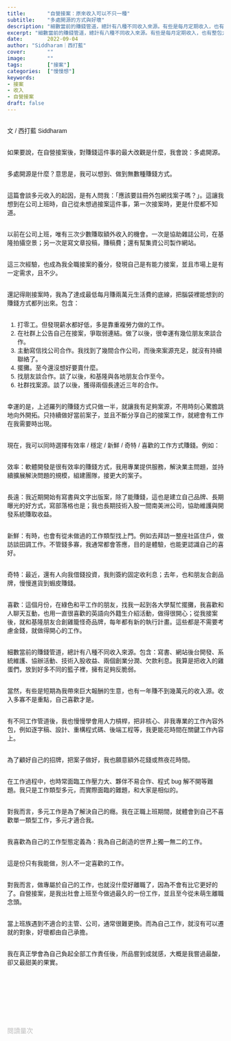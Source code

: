 ```yaml
---
title:       "自營接案：原來收入可以不只一種"
subtitle:    "多處開源的方式與好壞"
description: "細數當前的賺錢管道，總計有八種不同收入來源。有些是每月定期收入，也有整包大案子，以及些奇特收入，還有些小合創業。我算是把收入的雞蛋們，放到好多不同的籃子裡，擁有十足的反脆弱"
excerpt: "細數當前的賺錢管道，總計有八種不同收入來源。有些是每月定期收入，也有整包大案子，以及些奇特收入，還有些小合創業。我算是把收入的雞蛋們，放到好多不同的籃子裡，擁有十足的反脆弱"
date:        2022-09-04
author: "Siddharam｜西打藍"
cover:       ""
image:       ""
tags:        ["接案"]
categories:  ["慢慢想"]
keywords:
- 接案
- 收入
- 自營接案
draft: false
---
```


<article style="font-family: 'Noto Sans TC', '微軟正黑體', sans-serif; font-weight: 300;">

<br>文 / 西打藍 Siddharam<br><br>

如果要說，在自營接案後，對賺錢這件事的最大改觀是什麼，我會說：多處開源。<br><br>

多處開源是什麼？意思是，我可以想到、做到無數種賺錢方式。<br><br>

這篇會談多元收入的起因，是有人問我：「應該要註冊外包網找案子嗎？」。這讓我想到在公司上班時，自己從未想過接案這件事，第一次接案時，更是什麼都不知道。<br><br>

以前在公司上班，唯有三次少數賺取額外收入的機會。一次是協助雜誌公司，在基隆拍攝空景；另一次是寫文章投稿，賺稿費；還有幫集資公司製作網站。<br><br>

這三次經驗，也成為我全職接案的養分，發現自己是有能力接案，並且市場上是有一定需求，且不少。<br><br>

還記得剛接案時，我為了達成最低每月賺兩萬元生活費的底線，把腦袋裡能想到的賺錢方式都列出來。包含：<br><br>

1. 打零工。但發現薪水都好低，多是靠重複勞力做的工作。<br>
2. 在社群上公告自己在接案，爭取弱連結。做了以後，很幸運有幾位朋友來談合作。<br>
3. 主動寫信找公司合作。我找到了幾間合作公司，而後來案源充足，就沒有持續聯絡了。<br>
4. 擺攤。至今還沒想好要賣什麼。<br>
5. 找朋友談合作。談了以後，和基隆與各地朋友合作至今。<br>
6. 社群找案源。談了以後，獲得兩個長達近三年的合作。<br><br>

幸運的是，上述羅列的賺錢方式只做一半，就讓我有足夠案源，不用時刻心驚膽跳地向外開拓。只持續做好當前案子，並且不斷分享自己的接案工作，就總會有工作在我需要時出現。<br><br>

現在，我可以同時選擇有效率 / 穩定 / 新鮮 / 奇特 / 喜歡的工作方式賺錢。例如：<br><br>

效率：軟體開發是很有效率的賺錢方式，我用專業提供服務，解決業主問題，並持續擴展解決問題的規模，組建團隊，接更大的案子。<br><br>

長遠：我近期開始有寫書與文字出版案，除了能賺錢，這也是建立自己品牌、長期曝光的好方式，寫部落格也是；我也長期技術入股一間南美洲公司，協助維護與開發系統賺取收益。<br><br>

新鮮：有時，也會有從未做過的工作類型找上門。例如去拜訪一整座社區住戶，做訪談田調工作。不管錢多寡，我通常都會答應，目的是體驗，也能更認識自己的喜好。<br><br>

奇特：最近，還有人向我借錢投資，我則簽約固定收利息；去年，也和朋友合創品牌，慢慢進貨到蝦皮賺錢。<br><br>

喜歡：這個月份，在綠色和平工作的朋友，找我一起到各大學幫忙擺攤，我喜歡和人聊天互動，也用一直很喜歡的英語向外籍生介紹活動，做得很開心；從我接案後，就和基隆朋友合創雞籠怪奇品牌，每年都有新的執行計畫。這些都是不需要考慮金錢，就做得開心的工作。<br><br>

細數當前的賺錢管道，總計有八種不同收入來源。包含：寫書、網站後台開發、系統維護、協辦活動、技術入股收益、兩個創業分潤、欠款利息。我算是把收入的雞蛋們，放到好多不同的籃子裡，擁有足夠反脆弱。<br><br>

<!-- 有些是每月定期收入，也有整包大案子，以及些奇特收入，還有些小合創業。 -->

<!-- 守住、aimvast、怪奇、欠款、daddy維護、鳳飛飛、綠色、跑赤道 -->

當然，有些是短期為我帶來巨大報酬的生意，也有一年賺不到幾萬元的收入源。收入多寡不是重點，自己喜歡才是。<br><br>

有不同工作管道後，我也慢慢學會用人力槓桿，把非核心、非我專業的工作內容外包，例如逐字稿、設計、重構程式碼、後端工程等，我更能花時間在關鍵工作內容上。<br><br>

為了顧好自己的招牌，把案子做好，我也願意額外花錢或熬夜花時間。<br><br>

在工作過程中，也時常面臨工作壓力大、夥伴不易合作、程式 bug 解不開等難題。我只是工作類型多元，而實際面臨的難題，和大家是相似的。<br><br>

對我而言，多元工作是為了解決自己的癮。我在正職上班期間，就體會到自己不喜歡單一類型工作，多元才適合我。<br><br>

我喜歡為自己的工作型態定義為：我為自己創造的世界上獨一無二的工作。<br><br>

這是份只有我能做，別人不一定喜歡的工作。<br><br>

對我而言，做專屬於自己的工作，也就沒什麼好離職了，因為不會有比它更好的了。自營接案，是我出社會上班至今做過最久的一份工作，並且至今從未萌生離職念頭。<br><br>

當上班族遇到不適合的主管、公司，通常很難更換。而為自己工作，就沒有可以遷就的對象，好壞都由自己承擔。<br><br>

我在真正學會為自己負起全部工作責任後，所品嘗到成就感，大概是我嘗過最酸，卻又最甜美的果實。<br><br>




<br><br>

<!-- 長期看來，定期曝光、介紹自己的專業，拓展多元合作，也是長遠賺錢的必要。方法包含經營社群、建立個人品牌網站、寫書、異業合作，我幾乎都有做。<br><br>

我和既有業主、夥伴建立良好關係，當他們有新案源時，自然第一個想起我。我也有了長期可靠的夥伴，可以協助接案。<br><br> -->







<br><br><br>

</article>

<div style="color: #bfbfbf; font-size: 15px;" id="busuanzi_container_page_pv">
  閱讀量<span id="busuanzi_value_page_pv"></span>次
</div>

<script src="../../js/post.js"></script>




